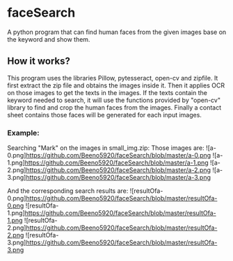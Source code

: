 # faceSearch
A python program that can find human faces from the given images base on the keyword and show them.

## How it works?
This program uses the libraries Pillow, pytesseract, open-cv and zipfile. It first extract the zip file and obtains the images
inside it. Then it applies OCR on those images to get the texts in the images. If the texts contain the keyword needed to
search, it will use the functions provided by "open-cv" library to find and crop the human faces from the images. Finally a 
contact sheet contains those faces will be generated for each input images.

### Example:
Searching "Mark" on the images in small_img.zip:
Those images are:
![a-0.png]https://github.com/Beeno5920/faceSearch/blob/master/a-0.png
![a-1.png]https://github.com/Beeno5920/faceSearch/blob/master/a-1.png
![a-2.png]https://github.com/Beeno5920/faceSearch/blob/master/a-2.png
![a-3.png]https://github.com/Beeno5920/faceSearch/blob/master/a-3.png

And the corresponding search results are:
![resultOfa-0.png]https://github.com/Beeno5920/faceSearch/blob/master/resultOfa-0.png
![resultOfa-1.png]https://github.com/Beeno5920/faceSearch/blob/master/resultOfa-1.png
![resultOfa-2.png]https://github.com/Beeno5920/faceSearch/blob/master/resultOfa-2.png
![resultOfa-3.png]https://github.com/Beeno5920/faceSearch/blob/master/resultOfa-3.png
